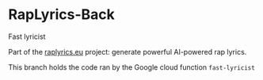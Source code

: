 # RapLyrics-Back

Fast lyricist

Part of the [raplyrics.eu](https://www.raplyrics.eu/?utm_source=github.com&utm_medium=github-readme&utm_campaign=github-back) project: generate powerful AI-powered rap lyrics. 


This branch holds the code ran by the Google cloud function `fast-lyricist`
